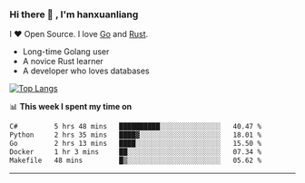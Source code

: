 ### Hi there 👋 , I'm hanxuanliang

<!--
**hanxuanliang/hanxuanliang** is a ✨ _special_ ✨ repository because its `README.md` (this file) appears on your GitHub profile.

Here are some ideas to get you started:

- 🔭 I’m currently working on ...
- 🌱 I’m currently learning ...
- 👯 I’m looking to collaborate on ...
- 🤔 I’m looking for help with ...
- 💬 Ask me about ...
- 📫 How to reach me: ...
- 😄 Pronouns: ...
- ⚡ Fun fact: ...
-->
I ❤ Open Source. I love [Go](https://golang.org) and [Rust](https://www.rust-lang.org/zh-CN/).

* Long-time Golang user
* A novice Rust learner
* A developer who loves databases

[![Top Langs](https://github-readme-stats.vercel.app/api?username=hanxuanliang&show_icons=true&count_private=true&line_height=40)](https://github.com/anuraghazra/github-readme-stats)

📊 **This week I spent my time on**
<!--START_SECTION:waka-->

```txt
C#         5 hrs 48 mins   ██████████░░░░░░░░░░░░░░░   40.47 %
Python     2 hrs 35 mins   ████▓░░░░░░░░░░░░░░░░░░░░   18.01 %
Go         2 hrs 13 mins   ████░░░░░░░░░░░░░░░░░░░░░   15.50 %
Docker     1 hr 3 mins     ██░░░░░░░░░░░░░░░░░░░░░░░   07.34 %
Makefile   48 mins         █▒░░░░░░░░░░░░░░░░░░░░░░░   05.62 %
```

<!--END_SECTION:waka-->

***
